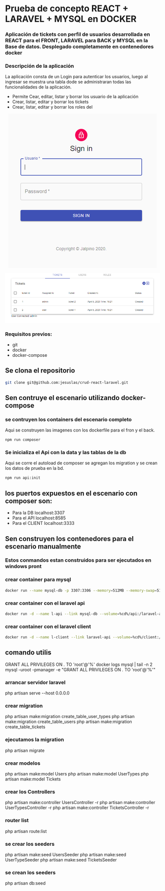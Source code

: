 # Prueba de concepto REACT + LARAVEL + MYSQL en DOCKER
### Aplicación de tickets con perfil de usuarios desarrollada en REACT para el FRONT, LARAVEL para BACK y MYSQL en la Base de datos. Desplegado completamente en contenedores docker

### Descripción de la aplicación
La aplicación consta de un Login para autenticar los usuarios, luego al ingresar se muestra una tabla dode se administraran todas las funcionalidades de la aplicación. 
- Permite Cear, editar, listar y borrar los usuario de la aplicación 
- Crear, listar, editar y borrar los tickets 
- Crear, listar, editar y borrar los roles del 
<p align="center">
  <img  src="https://raw.githubusercontent.com/jesuslas/crud-react-laravel/master/client/public/login.PNG">
</p>
<p align="center">
  <img src="https://raw.githubusercontent.com/jesuslas/crud-react-laravel/master/client/public/dashboard.PNG">
</p>

### Requisitos previos:
- git
- docker 
- docker-compose

## Se clona el repositorio
```bash  
git clone git@github.com:jesuslas/crud-react-laravel.git
```

## Sen contruye el escenario utilizando docker-compose
### se contruyen los containers del escenario completo
Aqui se construyen las imagenes con los dockerfile para el fron y el back.
```bash  
npm run composer
```
### Se inicializa el Api con la data y las tablas de la db
Aqui se corre el autoload de composer se agregan los migration y se crean los datos de prueba en la bd.

```bash  
npm run api:init
```

## los puertos expuestos en el escenario con composer son: 
- Para la DB localhost:3307
- Para el API localhost:8585
- Para el CLIENT localhost:3333


## Sen construyen los contenedores para el escenario manualmente
### Estos conmandos estan construidos para ser ejecutados en windows pront
### crear container para mysql
```bash   
docker run --name mysql-db -p 3307:3306 --memory=512MB --memory-swap=512MB -e MYSQL_ROOT_PASSWORD=manager -e MYSQL_DATABASE=laravel -d mysql --default-authentication-plugin=mysql_native_password
```

### crear container con el laravel api
```bash  
docker run -d --name l-api --link mysql-db --volume=%cd%/api:/laravel-api -w=/api -p 8585:8000 --memory=1024MB --memory-swap=1024MB --entrypoint="/usr/local/bin/php"  lorisleiva/laravel-docker artisan serve --host 0.0.0.0
```
### crear container con el laravel client
```bash  
docker run -d --name l-client --link laravel-api --volume=%cd%/client:/client -w=/client -p 3333:3000 --memory=4024MB --memory-swap=4024MB  node:12.2.0-alpine npm start
```
## comando utilis

GRANT ALL PRIVILEGES ON *.* TO 'root'@'%'
docker logs mysql | tail -n 2
mysql -uroot -pmanager -e "GRANT ALL PRIVILEGES ON *.* TO 'root'@'%'"

### arrancar servidor laravel
php artisan serve --host 0.0.0.0

### crear migration
php artisan make:migration create_table_user_types
php artisan make:migration create_table_users
php artisan make:migration create_table_tickets

### ejecutamos la migration
php artisan migrate

### crear modelos
php artisan make:model Users
php artisan make:model UserTypes
php artisan make:model Tickets

### crear los Controllers
php artisan make:controller UsersController -r
php artisan make:controller UserTypesController -r
php artisan make:controller TicketsController -r

### router list
php artisan route:list

### se crear los seeders
php artisan make:seed UsersSeeder
php artisan make:seed UserTypeSeeder
php artisan make:seed TicketsSeeder

### se crean los seeders
php artisan db:seed


